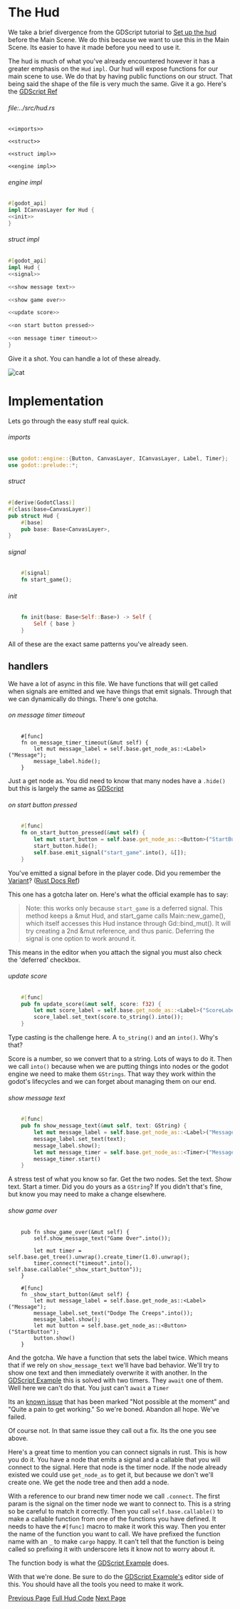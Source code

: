 # The Hud

We take a brief divergence from the GDScript tutorial to [Set up the hud](https://docs.godotengine.org/en/stable/getting_started/first_2d_game/index.html#contents) before the Main Scene. We do this because we want to use this in the Main Scene. Its easier to have it made before you need to use it.

The hud is much of what you've already encountered however it has a greater emphasis on the `Hud` `impl`. Our hud will expose functions for our main scene to use. We do that by having public functions on our struct. That being said the shape of the file is very much the same. Give it a go. Here's the [GDScript Ref](https://docs.godotengine.org/en/stable/getting_started/first_2d_game/index.html#contents)

###### file:../src/hud.rs
```
<<imports>>

<<struct>>

<<struct impl>>

<<engine impl>>
```

###### engine impl
```rust
#[godot_api]
impl ICanvasLayer for Hud {
<<init>>
}
```

###### struct impl
```rust
#[godot_api]
impl Hud {
<<signal>>

<<show message text>>

<<show game over>>

<<update score>>

<<on start button pressed>>

<<on message timer timeout>>
}
```

Give it a shot. You can handle a lot of these already.

![cat](https://images.pexels.com/photos/1056251/pexels-photo-1056251.jpeg?auto=compress&cs=tinysrgb&w=1260&h=750&dpr=1)

# Implementation
Lets go through the easy stuff real quick.

###### imports
```rust
use godot::engine::{Button, CanvasLayer, ICanvasLayer, Label, Timer};
use godot::prelude::*;
```

###### struct
```rust
#[derive(GodotClass)]
#[class(base=CanvasLayer)]
pub struct Hud {
    #[base]
    pub base: Base<CanvasLayer>,
}
```

###### signal
```rust
    #[signal]
    fn start_game();
```

###### init
```rust
    fn init(base: Base<Self::Base>) -> Self {
        Self { base }
    }
```

All of these are the exact same patterns you've already seen.

## handlers
We have a lot of async in this file. We have functions that will get called when signals are emitted and we have things that emit signals. Through that we can dynamically do things. There's one gotcha.

###### on message timer timeout
```
    #[func]
    fn on_message_timer_timeout(&mut self) {
        let mut message_label = self.base.get_node_as::<Label>("Message");
        message_label.hide();
    }
```
Just a get node as. You did need to know that many nodes have a `.hide()` but this is largely the same as [GDScript](https://docs.godotengine.org/en/stable/getting_started/first_2d_game/06.heads_up_display.html)

###### on start button pressed
```rust
    #[func]
    fn on_start_button_pressed(&mut self) {
        let mut start_button = self.base.get_node_as::<Button>("StartButton");
        start_button.hide();
        self.base.emit_signal("start_game".into(), &[]);
    }
```
You've emitted a signal before in the player code. Did you remember the [Variant](https://docs.godotengine.org/en/stable/classes/class_variant.html)? ([Rust Docs Ref](https://godot-rust.github.io/docs/gdext/master/godot/builtin/struct.Variant.html))

This one has a gotcha later on. Here's what the official example has to say:

> Note: this works only because `start_game` is a deferred signal.
> This method keeps a &mut Hud, and start_game calls Main::new_game(), which itself accesses this Hud
> instance through Gd<Hud>::bind_mut(). It will try creating a 2nd &mut reference, and thus panic.
> Deferring the signal is one option to work around it.

This means in the editor when you attach the signal you must also check the 'deferred' checkbox.

###### update score
```rust
    #[func]
    pub fn update_score(&mut self, score: f32) {
        let mut score_label = self.base.get_node_as::<Label>("ScoreLabel");
        score_label.set_text(score.to_string().into());
    }
```
Type casting is the challenge here. A `to_string()` and an `into()`. Why's that?

Score is a number, so we convert that to a string. Lots of ways to do it. Then we call `into()` because when we are putting things into nodes or the godot engine we need to make them `GStrings`. That way they work within the godot's lifecycles and we can forget about managing them on our end.

###### show message text
```rust
    #[func]
    pub fn show_message_text(&mut self, text: GString) {
        let mut message_label = self.base.get_node_as::<Label>("Message");
        message_label.set_text(text);
        message_label.show();
        let mut message_timer = self.base.get_node_as::<Timer>("MessageTimer");
        message_timer.start()
    }
```
A stress test of what you know so far. Get the two nodes. Set the text. Show text. Start a timer. Did you do yours as a `GString`? If you didn't that's fine, but know you may need to make a change elsewhere. 

###### show game over
```
    pub fn show_game_over(&mut self) {
        self.show_message_text("Game Over".into());

        let mut timer = self.base.get_tree().unwrap().create_timer(1.0).unwrap();
        timer.connect("timeout".into(), self.base.callable("_show_start_button"));
    }

    #[func]
    fn _show_start_button(&mut self) {
        let mut message_label = self.base.get_node_as::<Label>("Message");
        message_label.set_text("Dodge The Creeps".into());
        message_label.show();
        let mut button = self.base.get_node_as::<Button>("StartButton");
        button.show()
    }
```
And the gotcha. We have a function that sets the label twice. Which means that if we rely on `show_message_text` we'll have bad behavior. We'll try to show one text and then immediately overwrite it with another. In the [GDScript Example](https://docs.godotengine.org/en/stable/getting_started/first_2d_game/06.heads_up_display.html#startbutton) this is solved with two timers. They `await` one of them. Well here we can't do that. You just can't `await` a `Timer`

Its an [known issue](https://github.com/godot-rust/gdext/issues/432) that has been marked "Not possible at the moment" and "Quite a pain to get working." So we're boned. Abandon all hope. We've failed.

Of course not. In that same issue they call out a fix. Its the one you see above.

Here's a great time to mention you can connect signals in rust. This is how you do it. You have a node that emits a signal and a callable that you will connect to the signal. Here that node is the timer node. If the node already existed we could use `get_node_as` to get it, but because we don't we'll create one. We get the node tree and then add a node.

With a reference to our brand new timer node we call `.connect`. The first param is the signal on the timer node we want to connect to. This is a string so be careful to match it correctly. Then you call `self.base.callable()` to make a callable function from one of the functions you have defined. It needs to have the `#[func]` macro to make it work this way. Then you enter the name of the function you want to call. We have prefixed the function name with an `_` to make `cargo` happy. It can't tell that the function is being called so prefixing it with underscore lets it know not to worry about it.

The function body is what the [GDScript Example](https://docs.godotengine.org/en/stable/getting_started/first_2d_game/06.heads_up_display.html#) does.

With that we're done. Be sure to do the [GDScript Example's](https://docs.godotengine.org/en/stable/getting_started/first_2d_game/06.heads_up_display.html#) editor side of this. You should have all the tools you need to make it work.

[Previous Page](https://0awful.github.io/literate-dodge-the-creeps-rust/code-the-mob) [Full Hud Code](https://github.com/0awful/literate-dodge-the-creeps-rust/blob/main/src/rust/src/hud.rs) [Next Page](https://0awful.github.io/literate-dodge-the-creeps-rust/code-the-main-scene)
